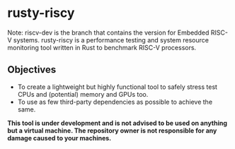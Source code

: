# rusty-riscy

Note: riscv-dev is the branch that contains the version for Embedded RISC-V systems.
rusty-riscy is a performance testing and system resource monitoring tool written in Rust to benchmark RISC-V processors. 

## Objectives

- To create a lightweight but highly functional tool to safely stress test CPUs and (potential) memory and GPUs too.
- To use as few third-party dependencies as possible to achieve the same.

**This tool is under development and is not advised to be used on anything but a virtual machine. The repository owner is not responsible for any damage caused to your machines.**
